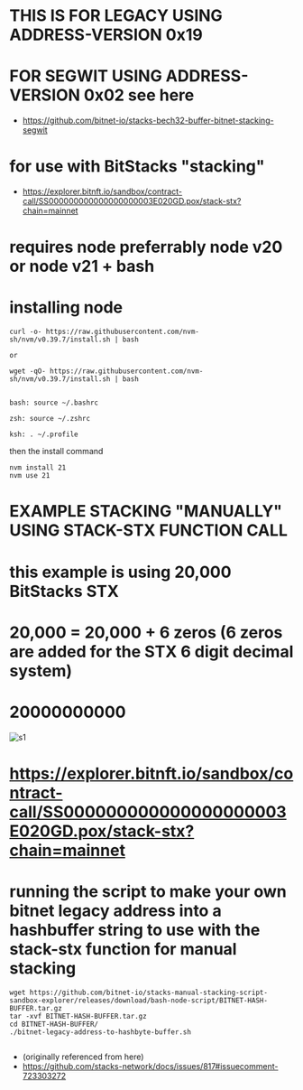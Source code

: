 # THIS IS FOR LEGACY USING ADDRESS-VERSION 0x19

# FOR SEGWIT USING ADDRESS-VERSION 0x02 see here
* https://github.com/bitnet-io/stacks-bech32-buffer-bitnet-stacking-segwit



# for use with BitStacks "stacking"
* https://explorer.bitnft.io/sandbox/contract-call/SS000000000000000000003E020GD.pox/stack-stx?chain=mainnet


# requires node preferrably node v20 or node v21 + bash

# installing node

```
curl -o- https://raw.githubusercontent.com/nvm-sh/nvm/v0.39.7/install.sh | bash

or

wget -qO- https://raw.githubusercontent.com/nvm-sh/nvm/v0.39.7/install.sh | bash


bash: source ~/.bashrc

zsh: source ~/.zshrc

ksh: . ~/.profile

```

then the install command 

```
nvm install 21
nvm use 21
```

# EXAMPLE STACKING "MANUALLY" USING STACK-STX FUNCTION CALL
# this example is using 20,000 BitStacks STX
# 20,000 = 20,000 + 6 zeros (6 zeros are added for the STX 6 digit decimal system)
# 20000000000

![s1](https://github.com/bitnet-io/stacks-manual-stacking-script-sandbox-explorer/releases/download/bash-node-script/example-stacking.png)

# https://explorer.bitnft.io/sandbox/contract-call/SS000000000000000000003E020GD.pox/stack-stx?chain=mainnet


# running the script to make your own bitnet legacy address into a hashbuffer string to use with the stack-stx function for manual stacking

```
wget https://github.com/bitnet-io/stacks-manual-stacking-script-sandbox-explorer/releases/download/bash-node-script/BITNET-HASH-BUFFER.tar.gz
tar -xvf BITNET-HASH-BUFFER.tar.gz
cd BITNET-HASH-BUFFER/
./bitnet-legacy-address-to-hashbyte-buffer.sh


```




* (originally referenced from here)
* https://github.com/stacks-network/docs/issues/817#issuecomment-723303272
